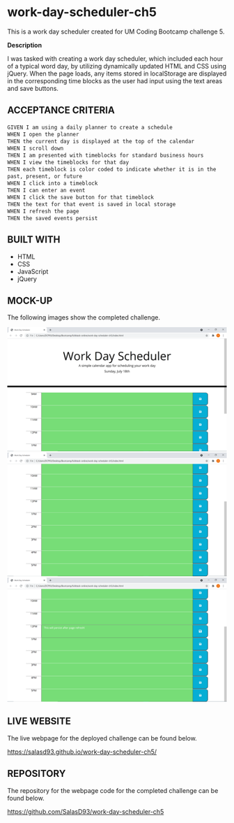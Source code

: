 # work-day-scheduler-ch5
This is a work day scheduler created for UM Coding Bootcamp challenge 5.


**Description**


I was tasked with creating a work day scheduler, which included each hour of a typical word day, by utilizing dynamically updated HTML and CSS using jQuery. When the page loads, any items stored in localStorage are displayed in the corresponding time blocks as the user had input using the text areas and save buttons.



## ACCEPTANCE CRITERIA


```
GIVEN I am using a daily planner to create a schedule
WHEN I open the planner
THEN the current day is displayed at the top of the calendar
WHEN I scroll down
THEN I am presented with timeblocks for standard business hours
WHEN I view the timeblocks for that day
THEN each timeblock is color coded to indicate whether it is in the past, present, or future
WHEN I click into a timeblock
THEN I can enter an event
WHEN I click the save button for that timeblock
THEN the text for that event is saved in local storage
WHEN I refresh the page
THEN the saved events persist
```


## BUILT WITH


- HTML
- CSS
- JavaScript
- jQuery



## MOCK-UP

The following images show the completed challenge.


![Homework Screenshot 1](https://github.com/SalasD93/work-day-scheduler-ch5/blob/develop/assets/images/screenshots/CH5-Screenshot1.png?raw=true)
![Homework Screenshot 1](https://github.com/SalasD93/work-day-scheduler-ch5/blob/develop/assets/images/screenshots/CH5-Screenshot2.png?raw=true)
![Homework Screenshot 1](https://github.com/SalasD93/work-day-scheduler-ch5/blob/develop/assets/images/screenshots/CH5-Screenshot3.png?raw=true)



## LIVE WEBSITE

The live webpage for the deployed challenge can be found below.


https://salasd93.github.io/work-day-scheduler-ch5/



## REPOSITORY

The repository for the webpage code for the completed challenge can be found below.

https://github.com/SalasD93/work-day-scheduler-ch5